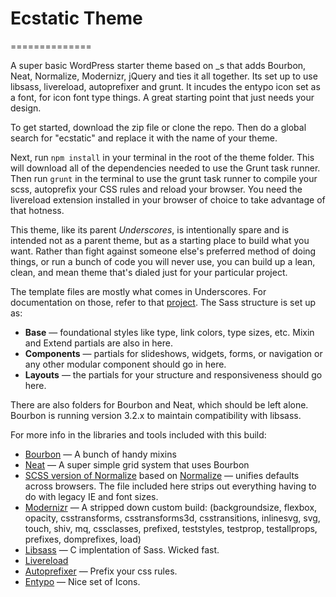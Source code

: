 # Ecstatic Theme
==============

A super basic WordPress starter theme based on _s that adds Bourbon, Neat, Normalize, Modernizr, jQuery and ties it all together. Its set up to use libsass, livereload, autoprefixer and grunt. It incudes the entypo icon set as a font, for icon font type things. A great starting point that just needs your design.

To get started, download the zip file or clone the repo. Then do a global search for "ecstatic" and replace it with the name of your theme. 

Next, run `npm install` in your terminal in the root of the theme folder. This will download all of the dependencies needed to use the Grunt task runner. Then run `grunt` in the terminal to use the grunt task runner to compile your scss, autoprefix your CSS rules and reload your browser. You need the livereload extension installed in your browser of choice to take advantage of that hotness.

This theme, like its parent *Underscores*, is intentionally spare and is intended not as a parent theme, but as a starting place to build what you want. Rather than fight against someone else's preferred method of doing things, or run a bunch of code you will never use, you can build up a lean, clean, and mean theme that's dialed just for your particular project. 

The template files are mostly what comes in Underscores. For documentation on those, refer to that [project](https://github.com/automattic/_s). The Sass structure is set up as: 

* **Base** — foundational styles like type, link colors, type sizes, etc. Mixin and Extend partials are also in here.
* **Components** — partials for slideshows, widgets, forms, or navigation or any other modular component should go in here.
* **Layouts** — the partials for your structure and responsiveness should go here.

There are also folders for Bourbon and Neat, which should be left alone. Bourbon is running version 3.2.x to maintain compatibility with libsass.

For more info in the libraries and tools included with this build:

* [Bourbon](http://bourbon.io) — A bunch of handy mixins
* [Neat](http://neat.bourbon.io) — A super simple grid system that uses Bourbon
* [SCSS version of Normalize](https://github.com/kristerkari/normalize.scss/blob/master/_normalize.scss) based on [Normalize](http://necolas.github.io/normalize.css/) — unifies defaults across browsers. The file included here strips out everything having to do with legacy IE and font sizes.
* [Modernizr](http://modernizr.com) — A stripped down custom build: (backgroundsize, flexbox, opacity, csstransforms, csstransforms3d, csstransitions, inlinesvg, svg, touch, shiv, mq, cssclasses, prefixed, teststyles, testprop, testallprops, prefixes, domprefixes, load)
* [Libsass](http://libsass.org/) — C implentation of Sass. Wicked fast.
* [Livereload](https://github.com/gruntjs/grunt-contrib-watch)
* [Autoprefixer](https://github.com/ai/autoprefixer) — Prefix your css rules.
* [Entypo](http://www.entypo.com/) — Nice set of Icons. 

